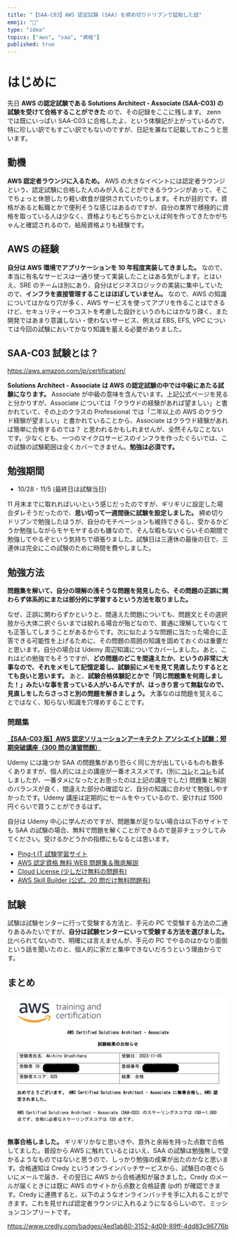 ```yaml
---
title: "【SAA-C03】AWS 認定試験 (SAA) を締め切りドリブンで猛勉した話"
emoji: "💮"
type: "idea"
topics: ["aws", "saa", "資格"]
published: true
---
```


# はじめに

先日 **AWS の認定試験である Solutions Architect - Associate (SAA-C03) の試験を受けて合格することができた** ので、その記録をここに残します。 zenn では既にいっぱい SAA-C03 に合格したよ、という体験記が上がっているので、特に珍しい訳でもすごい訳でもないのですが、日記を兼ねて記載しておこうと思います。

## 動機

**AWS 認定者ラウンジに入るため。** AWS の大きなイベントには認定者ラウンジという、認定試験に合格した人のみが入ることができるラウンジがあって、そこでちょっと休憩したり軽い飲食が提供されていたりします。それが目的です。資格があると転職とかで便利そうな感じはあるのですが、自分の業界で積極的に資格を取っている人は少なく、資格よりもどちらかといえば何を作ってきたかがちゃんと確認されるので、結局資格よりも経験です。

## AWS の経験

**自分は AWS 環境でアプリケーションを 10 年程度実装してきました。** なので、本当に有名なサービスは一通り使って実装したことはある気がします。とはいえ、SRE のチームは別にあり、自分はビジネスロジックの実装に集中していたので、**インフラを直接管理することはほぼしていません。** なので、AWS の知識についてはかなり穴が多く、AWS サービスを使ってアプリを作ることはできるけど、セキュリティーやコストを考慮した設計というのもにはかなり疎く、また開発ではあまり意識しない・使わないサービス、例えば EBS, EFS, VPC については今回の試験においてかなり知識を蓄える必要がありました。

## SAA-C03 試験とは？

https://aws.amazon.com/jp/certification/

**Solutions Architect - Associate は AWS の認定試験の中では中級にあたる試験になります。** Associate が中級の意味を含んでいます。上記公式ページを見ると分かりすが、Associate については「クラウドの経験があれば望ましい」と書かれていて、その上のクラスの Professional では「二年以上の AWS のクラウド経験が望ましい」と書かれていることから、Associate はクラウド経験があれば簡単に合格するのでは？ と思われるかもしれませんが、全然そんなことないです。少なくとも、一つのマイクロサービスのインフラを作ったぐらいでは、この試験の試験範囲は全くカバーできません。**勉強は必須です。**

## 勉強期間

- 10/28 - 11/5 (最終日は試験当日)

11 月末までに取れればいいという感じだったのですが、ギリギリに設定した場合ダレそうだったので、**思い切って一週間後に試験を設定しました。** 締め切りドリブンで勉強したほうが、自分のモチベーションも維持できるし、受かるかどうか勉強しながらモヤモヤするのも嫌なので、そんな暇もないぐらいその期間で勉強してやるぞという気持ちで頑張りました。試験日は三連休の最後の日で、三連休は完全にこの試験のために時間を費やしました。

## 勉強方法

**問題集を解いて、自分の理解の浅そうな問題を発見したら、その問題の正誤に関わらず体系的にまたは部分的に学習するという方法を取りました。**

なぜ、正誤に関わらずかというと、間違えた問題についても、問題文とその選択肢から大体二択ぐらいまでは絞れる場合が殆どなので、普通に理解していなくても正答してしまうことがあるからです。次に似たような問題に当たった場合に正答できる可能性を上げるために、その問題の周囲の知識を固めておくのは重要だと思います。自分の場合は Udemy 周辺知識についてカバーしました。あと、これはどの勉強でもそうですが、**どの問題のどこを間違えたか、というの非常に大事なので、それをメモして記憶定着し、試験前にメモを見て見直したりするととても良いと思います。** あと、**試験合格体験記とかで「同じ問題集を何周しました！」みたいな事を言っている人がいるんですが、はっきり言って無駄なので、見直しをしたらさっさと別の問題を解きましょう。** 大事なのは問題を覚えることではなく、知らない知識を穴埋めすることです。

### 問題集

**[【SAA-C03 版】AWS 認定ソリューションアーキテクト アソシエイト試験：短期突破講座（300 問の演習問題）](https://www.udemy.com/course/aws-uoyc/)**

Udemy には幾つか SAA の問題集があり恐らく同じ方が出しているものも数多くありますが、個人的には上の講座が一番オススメです。(別に[コレ](https://www.udemy.com/course/aws-associate/)と[コレ](https://www.udemy.com/course/aws-knan/)も試しましたが、一番タメになったとお思ったのは上記の講座でした) 問題集と解説のバランスが良く、間違えた部分の確認など、自分の知識に合わせて勉強しやすかったです。Udemy 講座は定期的にセールをやっているので、安ければ 1500 円ぐらいで買うことができるはず。

自分は Udemy 中心に学んだのですが、問題集が足りない場合は以下のサイトでも SAA の試験の場合、無料で問題を解くことができるので是非チェックしてみてください。受けるかどうかの指標にもなるとは思います。

- [Ping-t IT 試験学習サイト](https://mondai.ping-t.com/)
- [AWS 認定資格 無料 WEB 問題集＆徹底解説](https://aws-exam.net/saa/)
- [Cloud License (少しだけ無料の問題有)](https://cloud-license.com/)
- [AWS Skill Builder (公式、20 問だけ無料問題有)](https://explore.skillbuilder.aws/)

## 試験

試験は試験センターに行って受験する方法と、手元の PC で受験する方法の二通りあるみたいですが、**自分は試験センターにいって受験する方法を選びました。** 比べられてないので、明確には言えませんが、手元の PC でやるのはかなり面倒という話を聞いたのと、個人的に家だと集中できないだろうという理由からです。

## まとめ

![](/images/saa/result.png)

**無事合格しました。** ギリギリかなと思いきや、意外と余裕を持った点数で合格してました。普段から AWS に触れているとはいえ、SAA の試験は勉強無しで受かるようなものではないと思うので、しっかり勉強の成果が出たのかなと思います。合格通知は Credy というオンラインバッチサービスから、試験日の夜ぐらいにメールで届き、その翌日に AWS から合格通知が届きました。Credy のメールが届くときには既に AWS のサイトから点数と合格証書 (pdf) が確認できます。Credy に連携すると、以下のようなオンラインバッチを手に入れることができます。これを見せれば認定者ラウンジに入れるようになるらしいので、ミッションコンプリートです。

https://www.credly.com/badges/4ed1ab80-3152-4d09-89ff-4dd83c96776b
